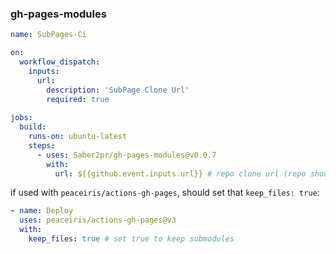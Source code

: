 ### gh-pages-modules

```yml
name: SubPages-Ci

on:
  workflow_dispatch:
    inputs:
      url:
        description: 'SubPage Clone Url'
        required: true
        
jobs:
  build:
    runs-on: ubuntu-latest
    steps:
      - uses: Saber2pr/gh-pages-modules@v0.0.7
        with:
          url: ${{github.event.inputs.url}} # repo clone url (repo should have branch gh-pages)

```

if used with `peaceiris/actions-gh-pages`, should set that `keep_files: true`:

```yml
- name: Deploy
  uses: peaceiris/actions-gh-pages@v3
  with:
    keep_files: true # set true to keep submodules
```